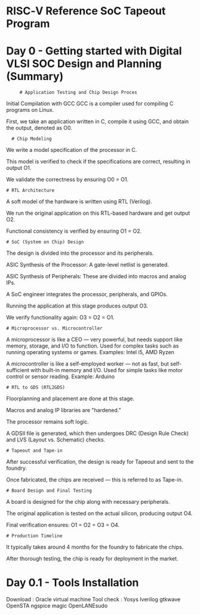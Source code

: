 # RISC‑V Reference SoC Tapeout Program

# Day 0 - Getting started with Digital VLSI SOC Design and Planning (Summary)

         # Application Testing and Chip Design Proces

Initial Compilation with GCC
GCC is a compiler used for compiling C programs on Linux.

First, we take an application written in C, compile it using GCC, and obtain the output, denoted as O0.

      # Chip Modeling

We write a model specification of the processor in C.

This model is verified to check if the specifications are correct, resulting in output O1.

We validate the correctness by ensuring O0 = O1.

    # RTL Architecture

A soft model of the hardware is written using RTL (Verilog).

We run the original application on this RTL-based hardware and get output O2.

Functional consistency is verified by ensuring O1 = O2.

    # SoC (System on Chip) Design

The design is divided into the processor and its peripherals.

ASIC Synthesis of the Processor: A gate-level netlist is generated.

ASIC Synthesis of Peripherals: These are divided into macros and analog IPs.

A SoC engineer integrates the processor, peripherals, and GPIOs.

Running the application at this stage produces output O3.

We verify functionality again: O3 = O2 = O1.

    # Microprocessor vs. Microcontroller

A microprocessor is like a CEO — very powerful, but needs support like memory, storage, and I/O to function. Used for complex tasks such as running operating systems or games.
Examples: Intel i5, AMD Ryzen

A microcontroller is like a self-employed worker — not as fast, but self-sufficient with built-in memory and I/O. Used for simple tasks like motor control or sensor reading.
Example: Arduino

    # RTL to GDS (RTL2GDS)

Floorplanning and placement are done at this stage.

Macros and analog IP libraries are "hardened."

The processor remains soft logic.

A GDSII file is generated, which then undergoes DRC (Design Rule Check) and LVS (Layout vs. Schematic) checks.

    # Tapeout and Tape-in

After successful verification, the design is ready for Tapeout and sent to the foundry.

Once fabricated, the chips are received — this is referred to as Tape-in.

    # Board Design and Final Testing

A board is designed for the chip along with necessary peripherals.

The original application is tested on the actual silicon, producing output O4.

Final verification ensures: O1 = O2 = O3 = O4.

    # Production Timeline

It typically takes around 4 months for the foundry to fabricate the chips.

After thorough testing, the chip is ready for deployment in the market.
# Day 0.1 - Tools Installation
Download : Oracle virtual machine
Tool check :
Yosys
Iverilog
gtkwave
OpenSTA 
ngspice
magic
OpenLANEsudo
